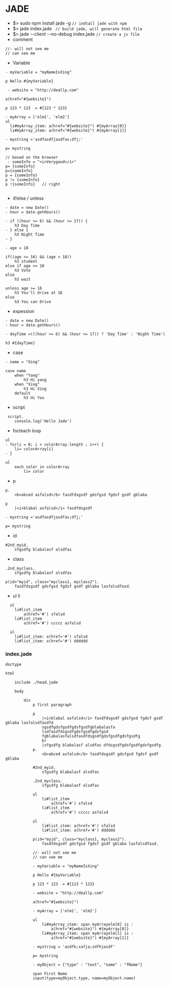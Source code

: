 # JADE
- $> sudo npm install jade -g
```// indtall jade with npm```
- $> jade index.jade 
``` // build jade, will generate html file```
- $> jade --client --no-debug index.jade 
```// create a js file```
- comment
```
//- will not see me
// can see me
```
- Variable
```
- myVariable = "myNameIsXing"
            
p Hello #{myVariable}

 - website = "http://deallp.com"

a(href="#{website}")

p 123 * 123  = #{123 * 123}

- myArray = ['elm1', 'elm2']
ul
  li#myArray_item: a(href="#{website}") #{myArray[0]}
  li#myArray_item: a(href="#{website}") #{myArray[1]}
                
- mystring ='asdfasdfjasdfas;dfj;'

p= mystring

// based on the browser
 - someInfo = "<i>Verygood</i>"
p= {someInfo}
p={someInfo}
p = {someInfo}
p != {someInfo}
p !{someInfo}   // right
            
```
- if/else  / unless
```
- date = new Date()
- hour = date.getHours()

- if ((hour >= 6) && (hour <= 17)) {
    h3 Day Time
- } else {
    h3 Night Time
- }

- age = 18

if((age >= 16) && (age < 18))
    h3 student
else if age >= 18
    h3 Vote
else 
    h3 wait
    
unless age >= 16
    h3 You'll drive at 16
else
    h3 You can Drive
```
- expession
```
- date = new Date()
- hour = date.getHours()

- dayTime =(((hour >= 6) && (hour <= 17)) ? 'Day Time' : 'Night Time')

h3 #{dayTime}
```
- case
```
- name = "Xing"
                       
case name
    when "Yang"
        h3 Hi yang
    when "Xing"
        h3 Hi Xing
    default
        h3 Hi You
```
- script
```
 script.
    console.log('Hello Jade')            
```
- for/each loop
```
ul
- for(i = 0; i < colorArray.length ; i++) {
    li= colorArray[i]
- }

ul 
    each color in colorArray
        li= color
```
- p 
```
p.
    <b>abced asfalsd</b> fasdfdsgsdf gdsfgsd fgdsf gsdf gblaba 
    
p
    |<i>blabal asfalsd</i> fasdfdsgsdf 

- mystring ='asdfasdfjasdfas;dfj;'

p= mystring

```
- id
```
#2nd_myid.
    sfgsdfg blabalasf alsdfas 
```
- class
```
.2nd_myclass.
    sfgsdfg blabalasf alsdfas 
```
```
p(id="myid", class="myclass1, myclass2").
    fasdfdsgsdf gdsfgsd fgdsf gsdf gblaba lasfalsdfasd.
```
- ul li
```
  ul
    li#list_item 
        a(href='#') sfalsd
    li#list_item 
        a(href='#') ccccc asfalsd

  ul
    li#list_item: a(href='#') sfalsd
    li#list_item: a(href='#') dddddd
```

### index.jade
```
doctype

html

    include ./head.jade

    body

        div
            p first paragraph
            
            p
                |<i>blabal asfalsd</i> fasdfdsgsdf gdsfgsd fgdsf gsdf gblaba lasfalsdfasdfd
                sgsdfgdsfgsdfgdsfgsdfgblabalasfa
                lsdfasdfdsgsdfgdsfgsdfgdsfgsd
                fgblabalasfalsdfasdfdsgsdfgdsfgsdfgdsfgsdfg
                br
                |sfgsdfg blabalasf alsdfas dfdsgsdfgdsfgsdfgdsfgsdfg
            p.
                <b>abced asfalsd</b> fasdfdsgsdf gdsfgsd fgdsf gsdf gblaba 

            #2nd_myid.
                sfgsdfg blabalasf alsdfas 

            .2nd_myclass.
                sfgsdfg blabalasf alsdfas 

            ul
                li#list_item 
                    a(href='#') sfalsd
                li#list_item 
                    a(href='#') ccccc asfalsd
            
            ul
                li#list_item: a(href='#') sfalsd
                li#list_item: a(href='#') dddddd
                    
            p(id="myid", class="myclass1, myclass2").
                fasdfdsgsdf gdsfgsd fgdsf gsdf gblaba lasfalsdfasd.

            //- will not see me
            // can see me
               
            - myVariable = "myNameIsXing"
            
            p Hello #{myVariable}
            
            p 123 * 123  = #{123 * 123}

            - website = "http://deallp.com"

            a(href="#{website}")

            - myArray = ['elm1', 'elm2']

            ul
                li#myArray_item: span myArrayelm[0] is :  
                    a(href="#{website}") #{myArray[0]}
                li#myArray_item: span myArrayelm[1] is :  
                    a(href="#{website}") #{myArray[1]}

            - mystring = 'asdfk;safja;sdfhjasdf'

            p= mystring

            - myObject = {"type" : "text", "name" : "fName"}

            span First Name
            input(type=myObject.type, name=myObject.name)

```

